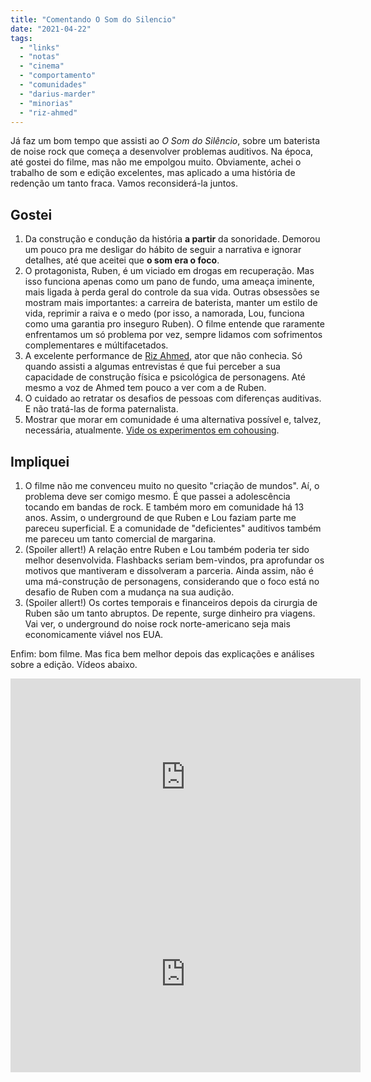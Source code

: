 ```yaml
---
title: "Comentando O Som do Silencio"
date: "2021-04-22"
tags: 
  - "links"
  - "notas"
  - "cinema"
  - "comportamento"
  - "comunidades"
  - "darius-marder"
  - "minorias"
  - "riz-ahmed"
---
```


Já faz um bom tempo que assisti ao _O Som do Silêncio_, sobre um baterista de noise rock que começa a desenvolver problemas auditivos. Na época, até gostei do filme, mas não me empolgou muito. Obviamente, achei o trabalho de som e edição excelentes, mas aplicado a uma história de redenção um tanto fraca. Vamos reconsiderá-la juntos.

## Gostei

1. Da construção e condução da história **a partir** da sonoridade. Demorou um pouco pra me desligar do hábito de seguir a narrativa e ignorar detalhes, até que aceitei que **o som era o foco**.
2. O protagonista, Ruben, é um viciado em drogas em recuperação. Mas isso funciona apenas como um pano de fundo, uma ameaça iminente, mais ligada à perda geral do controle da sua vida. Outras obsessões se mostram mais importantes: a carreira de baterista, manter um estilo de vida, reprimir a raiva e o medo (por isso, a namorada, Lou, funciona como uma garantia pro inseguro Ruben). O filme entende que raramente enfrentamos um só problema por vez, sempre lidamos com sofrimentos complementares e múltifacetados.
3. A excelente performance de [Riz Ahmed](https://en.wikipedia.org/wiki/Riz_Ahmed), ator que não conhecia. Só quando assisti a algumas entrevistas é que fui perceber a sua capacidade de construção física e psicológica de personagens. Até mesmo a voz de Ahmed tem pouco a ver com a de Ruben.
4. O cuidado ao retratar os desafios de pessoas com diferenças auditivas. E não tratá-las de forma paternalista.
5. Mostrar que morar em comunidade é uma alternativa possível e, talvez, necessária, atualmente. [Vide os experimentos em cohousing](https://www.communityledhomes.org.uk/what-cohousing).

## Impliquei

1. O filme não me convenceu muito no quesito "criação de mundos". Aí, o problema deve ser comigo mesmo. É que passei a adolescência tocando em bandas de rock. E também moro em comunidade há 13 anos. Assim, o underground de que Ruben e Lou faziam parte me pareceu superficial. E a comunidade de "deficientes" auditivos também me pareceu um tanto comercial de margarina.
2. (Spoiler allert!) A relação entre Ruben e Lou também poderia ter sido melhor desenvolvida. Flashbacks seriam bem-vindos, pra aprofundar os motivos que mantiveram e dissolveram a parceria. Ainda assim, não é uma má-construção de personagens, considerando que o foco está no desafio de Ruben com a mudança na sua audição.
3. (Spoiler allert!) Os cortes temporais e financeiros depois da cirurgia de Ruben são um tanto abruptos. De repente, surge dinheiro pra viagens. Vai ver, o underground do noise rock norte-americano seja mais economicamente viável nos EUA.

Enfim: bom filme. Mas fica bem melhor depois das explicações e análises sobre a edição. Vídeos abaixo.

<iframe width="560" height="315" src="https://www.youtube.com/embed/Hqz5rrCHClg" title="YouTube video player" frameborder="0" allow="accelerometer; autoplay; clipboard-write; encrypted-media; gyroscope; picture-in-picture" allowfullscreen></iframe>

<iframe width="560" height="315" src="https://www.youtube.com/embed/zISae0lS2LM" title="YouTube video player" frameborder="0" allow="accelerometer; autoplay; clipboard-write; encrypted-media; gyroscope; picture-in-picture" allowfullscreen></iframe>
